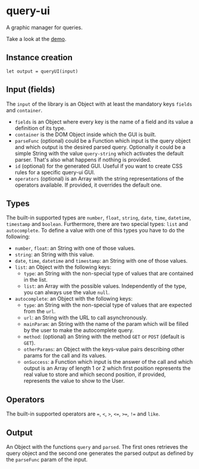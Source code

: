 # query-ui
A graphic manager for queries.

Take a look at the [demo](https://rawgit.com/davidgnin/query-ui/master/demo.html).

## Instance creation

`let output = queryUI(input)`

## Input (fields)

The `input` of the library is an Object with at least the mandatory keys `fields` and `container`.

* `fields` is an Object where every key is the name of a field and its value a definition of its type.
* `container` is the DOM Object inside which the GUI is built.
* `parseFunc` (optional) could be a Function which input is the query object and which output is the desired parsed query. Optionally it could be a simple String with the value `query-string` which activates the default parser. That's also what happens if nothing is provided.
* `id` (optional) for the generated GUI. Useful if you want to create CSS rules for a specific query-ui GUI.
* `operators` (optional) is an Array with the string representations of the operators available. If provided, it overrides the default one.

## Types

The built-in supported types are `number`, `float`, `string`, `date`, `time`, `datetime`, `timestamp` and `boolean`. Furthermore, there are two special types: `list` and `autocomplete`. To define a value with one of this types you have to do the following:

* `number`, `float`: an String with one of those values.
* `string`: an String with this value.
* `date`, `time`, `datetime` and `timestamp`: an String with one of those values.
* `list`: an Object with the following keys:
  * `type`: an String with the non-special type of values that are contained in the list.
  * `list`: an Array with the possible values. Independently of the type, you can always use the value `null`.
* `autocomplete`: an Object with the following keys:
  * `type`: an String with the non-special type of values that are expected from the `url`.
  * `url`: an String with the URL to call asynchronously.
  * `mainParam`: an String with the name of the param which will be filled by the user to make the autocomplete query.
  * `method`: (optional) an String with the method `GET` or `POST` (default is `GET`).
  * `otherParams`: an Object with the keys-value pairs describing other params for the call and its values.
  * `onSuccess`: a Function which input is the answer of the call and which output is an Array of length 1 or 2 which first position represents the real value to store and which second position, if provided, represents the value to show to the User.

## Operators

The built-in supported operators are `=`, `<`, `>`, `<=`, `>=`, `!=` and `like`.

## Output

An Object with the functions `query` and `parsed`. The first ones retrieves the query object and the second one generates the parsed output as defined by the `parseFunc` param of the input.
